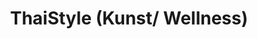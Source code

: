 ---
title: "ThaiStyle (Kunst/ Wellness)"
url: /muelheim-an-der-ruhr/thaistyle-kunst-wellness/
shop: Kunst
---